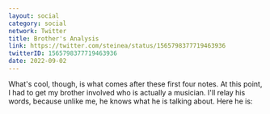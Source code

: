 ```yaml
---
layout: social
category: social
network: Twitter
title: Brother's Analysis
link: https://twitter.com/steinea/status/1565798377719463936
twitterID: 1565798377719463936
date: 2022-09-02
---
```


What's cool, though, is what comes after these first four notes. At this point, I had to get my brother involved who is actually a musician. I'll relay his words, because unlike me, he knows what he is talking about. Here he is:
